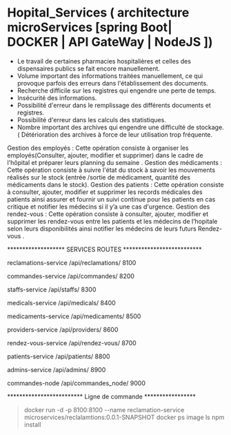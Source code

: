 # Hopital_Services ( architecture microServices [spring Boot| DOCKER | API GateWay | NodeJS ])



* Le travail de certaines pharmacies hospitalières et celles des dispensaires publics se fait encore manuellement.
* Volume important des informations traitées manuellement, ce qui provoque parfois des erreurs dans l'établissement des documents.
* Recherche difficile sur les registres qui engendre une perte de temps. 
* Insécurité des informations.
* Possibilité d'erreur dans le remplissage des différents documents et registres. 
* Possibilité d'erreur dans les calculs des statistiques.
* Nombre important des archives qui engendre une difficulté de stockage. ( Détérioration des archives à force de leur utilisation trop fréquente.


Gestion des employés : Cette opération consiste à organiser les employés(Consulter, ajouter, modifier et supprimer) dans le cadre de l'hôpital et préparer leurs planning du semaine .
Gestion des médicaments : Cette opération consiste à suivre l'état du stock à savoir les mouvements réalisés sur le stock (entrée /sortie de médicament, quantité des médicaments dans le stock).
Gestion des patients : Cette opération consiste à consulter, ajouter, modifier et supprimer les records médicales des patients ainsi assurer et fournir un suivi continue pour les patients en cas critique et notifier les médecins si il y’a une cas d'urgence.
Gestion des rendez-vous : Cette opération consiste à consulter, ajouter, modifier et supprimer les rendez-vous entre les patients et les médecins de l’hopitale selon leurs disponibilités  ainsi  notifier les médecins de leurs futurs Rendez-vous .


******************* SERVICES ROUTES **************************

reclamations-service /api/reclamations/ 8100

commandes-service /api/commandes/ 8200

staffs-service /api/staffs/   8300

medicals-service /api/medicals/ 8400

medicaments-service /api/medicaments/ 8500

providers-service /api/providers/ 8600

rendez-vous-service /api/rendez-vous/ 8700

patients-service /api/patients/ 8800

admins-service /api/admins/ 8900

commandes-node /api/commandes_node/ 9000

************************* Ligne de commande *****************
 > docker run -d -p 8100:8100 --name reclamation-service microservices/reclalamtions:0.0.1-SNAPSHOT
 > docker ps 
 >image ls 
 >npm install 







